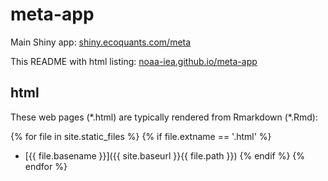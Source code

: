 # meta-app

Main Shiny app: [shiny.ecoquants.com/meta](https://shiny.ecoquants.com/meta)

This README with html listing: [noaa-iea.github.io/meta-app](https://noaa-iea.github.io/meta-app)

## html

These web pages (\*.html) are typically rendered from Rmarkdown (\*.Rmd):

<!-- Jekyll rendering -->
{% for file in site.static_files %}
  {% if file.extname == '.html' %}
* [{{ file.basename }}]({{ site.baseurl }}{{ file.path }})
  {% endif %}
{% endfor %}
